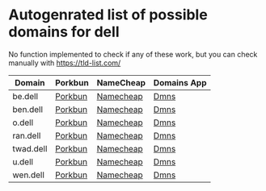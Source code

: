 # Autogenrated list of possible domains for dell

No function implemented to check if any of these work, but you can check manually with https://tld-list.com/

| Domain | Porkbun | NameCheap | Domains App |
|---|---|---|---|
| be.dell | [Porkbun](https://porkbun.com/checkout/search?prb=e814663da1&tlds=&idnLanguage=&search=search&q=be.dell) | [Namecheap](https://www.namecheap.com/domains/registration/results/?domain=be.dell) | [Dmns](https://dmns.app/domains?q=be.dell) |
| ben.dell | [Porkbun](https://porkbun.com/checkout/search?prb=e814663da1&tlds=&idnLanguage=&search=search&q=ben.dell) | [Namecheap](https://www.namecheap.com/domains/registration/results/?domain=ben.dell) | [Dmns](https://dmns.app/domains?q=ben.dell) |
| o.dell | [Porkbun](https://porkbun.com/checkout/search?prb=e814663da1&tlds=&idnLanguage=&search=search&q=o.dell) | [Namecheap](https://www.namecheap.com/domains/registration/results/?domain=o.dell) | [Dmns](https://dmns.app/domains?q=o.dell) |
| ran.dell | [Porkbun](https://porkbun.com/checkout/search?prb=e814663da1&tlds=&idnLanguage=&search=search&q=ran.dell) | [Namecheap](https://www.namecheap.com/domains/registration/results/?domain=ran.dell) | [Dmns](https://dmns.app/domains?q=ran.dell) |
| twad.dell | [Porkbun](https://porkbun.com/checkout/search?prb=e814663da1&tlds=&idnLanguage=&search=search&q=twad.dell) | [Namecheap](https://www.namecheap.com/domains/registration/results/?domain=twad.dell) | [Dmns](https://dmns.app/domains?q=twad.dell) |
| u.dell | [Porkbun](https://porkbun.com/checkout/search?prb=e814663da1&tlds=&idnLanguage=&search=search&q=u.dell) | [Namecheap](https://www.namecheap.com/domains/registration/results/?domain=u.dell) | [Dmns](https://dmns.app/domains?q=u.dell) |
| wen.dell | [Porkbun](https://porkbun.com/checkout/search?prb=e814663da1&tlds=&idnLanguage=&search=search&q=wen.dell) | [Namecheap](https://www.namecheap.com/domains/registration/results/?domain=wen.dell) | [Dmns](https://dmns.app/domains?q=wen.dell) |

